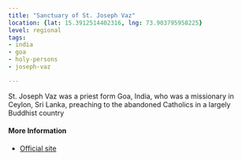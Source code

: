 ```yaml
---
title: "Sanctuary of St. Joseph Vaz"
location: {lat: 15.3912514402316, lng: 73.903795958225}
level: regional
tags:
- india
- goa
- holy-persons
- joseph-vaz

---
```



St. Joseph Vaz was a priest form Goa, India, who was a missionary in Ceylon, Sri Lanka, preaching to the abandoned Catholics in a largely Buddhist country

#### More Information

* [Official site](https://www.omiworld.org/our-charism/our-saints/non-oblate-causes/saint-joseph-vaz-1651-1711/biography/)






